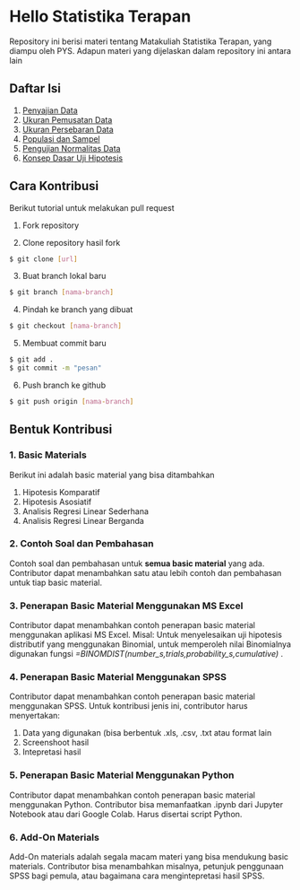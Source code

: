 # Hello Statistika Terapan

Repository ini berisi materi tentang Matakuliah Statistika Terapan, yang diampu oleh PYS. Adapun materi yang dijelaskan dalam repository ini antara lain

## Daftar Isi

1. [Penyajian Data](Penyajian_Data.ipynb)
2. [Ukuran Pemusatan Data](Ukuran_Pemusatan_Data.ipynb)
3. [Ukuran Persebaran Data]()
4. [Populasi dan Sampel](Populasi_Sampel.ipynb)
5. [Pengujian Normalitas Data](Uji_Normalitas.ipynb)
6. [Konsep Dasar Uji Hipotesis](Konsep_Dasar_Uji_Hipotesis.ipynb)

## Cara Kontribusi

Berikut tutorial untuk melakukan pull request

1. Fork repository

2. Clone repository hasil fork

```bash
$ git clone [url]
```

3. Buat branch lokal baru

```bash
$ git branch [nama-branch]
```

4. Pindah ke branch yang dibuat

```bash
$ git checkout [nama-branch]
```

5. Membuat commit baru

```bash
$ git add .
$ git commit -m "pesan"
```

6. Push branch ke github

```bash
$ git push origin [nama-branch]
```
## Bentuk Kontribusi
### 1. Basic Materials
Berikut ini adalah basic material yang bisa ditambahkan
1. Hipotesis Komparatif
2. Hipotesis Asosiatif
3. Analisis Regresi Linear Sederhana
4. Analisis Regresi Linear Berganda 

### 2. Contoh Soal dan Pembahasan
Contoh soal dan pembahasan untuk **semua basic material** yang ada. Contributor dapat menambahkan satu atau lebih contoh dan pembahasan untuk tiap basic material.

### 3. Penerapan Basic Material Menggunakan MS Excel
Contributor dapat menambahkan contoh penerapan basic material menggunakan aplikasi MS Excel. Misal:
Untuk menyelesaikan uji hipotesis distributif yang menggunakan Binomial, untuk memperoleh nilai Binomialnya digunakan fungsi _=BINOMDIST(number_s,trials,probability_s,cumulative)_ . 

### 4. Penerapan Basic Material Menggunakan SPSS
Contributor dapat menambahkan contoh penerapan basic material menggunakan SPSS. Untuk kontribusi jenis ini, contributor harus menyertakan:
1. Data yang digunakan (bisa berbentuk .xls, .csv, .txt atau format lain
2. Screenshoot hasil
3. Intepretasi hasil

### 5. Penerapan Basic Material Menggunakan Python
Contributor dapat menambahkan contoh penerapan basic material menggunakan Python. Contributor bisa memanfaatkan .ipynb dari Jupyter Notebook atau dari Google Colab. Harus disertai script Python.

### 6. Add-On Materials
Add-On materials adalah segala macam materi yang bisa mendukung basic materials. Contributor bisa menambahkan misalnya, petunjuk penggunaan SPSS bagi pemula, atau bagaimana cara mengintepretasi hasil SPSS.

